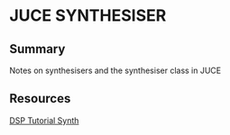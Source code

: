 # JUCE SYNTHESISER

## Summary

Notes on synthesisers and the synthesiser class in JUCE

## Resources

[DSP Tutorial Synth](https://faust.grame.fr/doc/tutorials/index.html)
